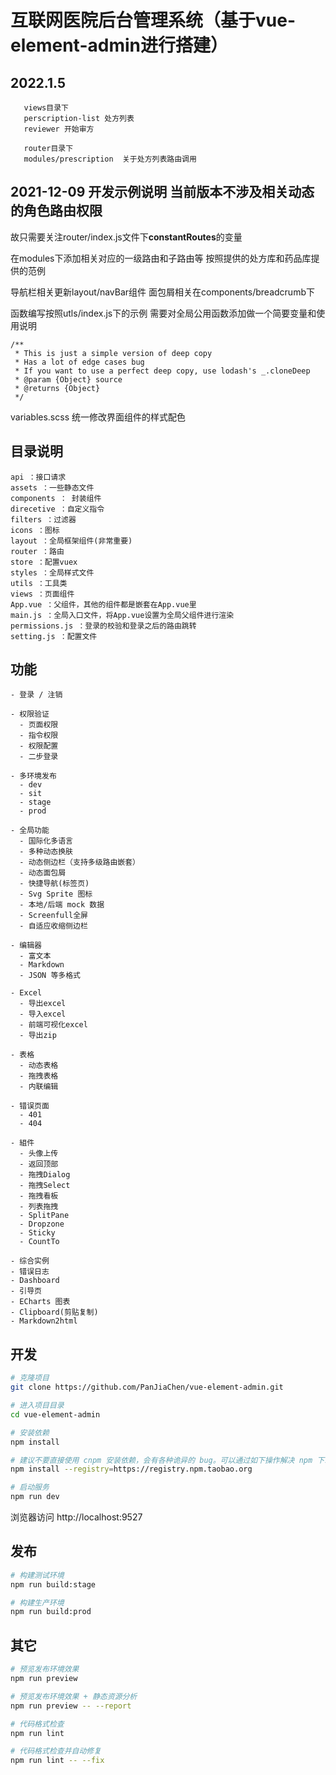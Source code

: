 # 互联网医院后台管理系统（基于vue-element-admin进行搭建）

## 2022.1.5
```(lua)
   views目录下
   perscription-list 处方列表
   reviewer 开始审方

   router目录下
   modules/prescription  关于处方列表路由调用
```



## 2021-12-09 开发示例说明  当前版本不涉及相关动态的角色路由权限
故只需要关注router/index.js文件下**constantRoutes**的变量

在modules下添加相关对应的一级路由和子路由等  按照提供的处方库和药品库提供的范例

导航栏相关更新layout/navBar组件   面包屑相关在components/breadcrumb下

函数编写按照utls/index.js下的示例  需要对全局公用函数添加做一个简要变量和使用说明
```
/**
 * This is just a simple version of deep copy
 * Has a lot of edge cases bug
 * If you want to use a perfect deep copy, use lodash's _.cloneDeep
 * @param {Object} source
 * @returns {Object}
 */
 ```

 variables.scss 统一修改界面组件的样式配色


## 目录说明
```
api ：接口请求
assets ：一些静态文件
components ： 封装组件
direcetive ：自定义指令
filters ：过滤器
icons ：图标
layout ：全局框架组件(非常重要)
router ：路由
store ：配置vuex
styles ：全局样式文件
utils ：工具类
views ：页面组件
App.vue ：父组件，其他的组件都是嵌套在App.vue里
main.js ：全局入口文件，将App.vue设置为全局父组件进行渲染
permissions.js ：登录的校验和登录之后的路由跳转
setting.js ：配置文件
```

## 功能

```
- 登录 / 注销

- 权限验证
  - 页面权限
  - 指令权限
  - 权限配置
  - 二步登录

- 多环境发布
  - dev
  - sit
  - stage
  - prod

- 全局功能
  - 国际化多语言
  - 多种动态换肤
  - 动态侧边栏（支持多级路由嵌套）
  - 动态面包屑
  - 快捷导航(标签页)
  - Svg Sprite 图标
  - 本地/后端 mock 数据
  - Screenfull全屏
  - 自适应收缩侧边栏

- 编辑器
  - 富文本
  - Markdown
  - JSON 等多格式

- Excel
  - 导出excel
  - 导入excel
  - 前端可视化excel
  - 导出zip

- 表格
  - 动态表格
  - 拖拽表格
  - 内联编辑

- 错误页面
  - 401
  - 404

- 組件
  - 头像上传
  - 返回顶部
  - 拖拽Dialog
  - 拖拽Select
  - 拖拽看板
  - 列表拖拽
  - SplitPane
  - Dropzone
  - Sticky
  - CountTo

- 综合实例
- 错误日志
- Dashboard
- 引导页
- ECharts 图表
- Clipboard(剪贴复制)
- Markdown2html
```

## 开发

```bash
# 克隆项目
git clone https://github.com/PanJiaChen/vue-element-admin.git

# 进入项目目录
cd vue-element-admin

# 安装依赖
npm install

# 建议不要直接使用 cnpm 安装依赖，会有各种诡异的 bug。可以通过如下操作解决 npm 下载速度慢的问题
npm install --registry=https://registry.npm.taobao.org

# 启动服务
npm run dev
```

浏览器访问 http://localhost:9527

## 发布

```bash
# 构建测试环境
npm run build:stage

# 构建生产环境
npm run build:prod
```

## 其它

```bash
# 预览发布环境效果
npm run preview

# 预览发布环境效果 + 静态资源分析
npm run preview -- --report

# 代码格式检查
npm run lint

# 代码格式检查并自动修复
npm run lint -- --fix
```


